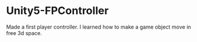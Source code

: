 # Unity5-FPController
Made a first player controller. I learned how to make a game object move in free 3d space. 

